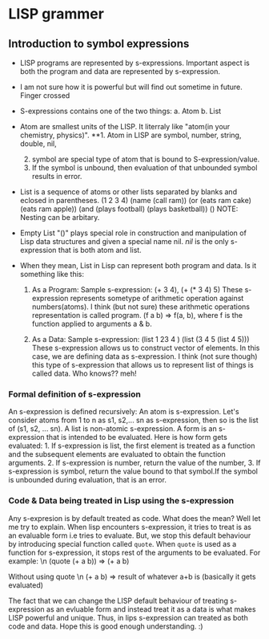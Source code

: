 # LISP grammer

## Introduction to symbol expressions

* LISP programs are represented by s-expressions. Important aspect is both the program and data are represented by s-expression.

* I am not sure how it is powerful but will find out sometime in future. Finger crossed

* S-expressions contains one of the two things:
  a. Atom
  b. List

* Atom are smallest units of the LISP. It literraly like "atom(in your chemistry, physics)".
  **1. Atom in LISP are symbol, number, string, double, nil,

  2. symbol are special type of atom that is bound to S-expression/value.
  3. If the symbol is unbound, then evaluation of that unbounded symbol results in error.
* List is a sequence of atoms or other lists separated by blanks and eclosed in parentheses.
  (1 2 3 4)
  (name (call ram))
  (or (eats ram cake) (eats ram apple))
  (and (plays football) (plays basketball))
  ()
  NOTE: Nesting can be arbitary.

* Empty List "()" plays special role in construction and manipulation of Lisp data structures and given a special name nil. *nil* is the only s-expression that is both atom and list.

* When they mean, List in Lisp can represent both program and data. Is it something like this:
  1. As a Program:
    Sample s-expression: (+ 3 4), (+ (* 3 4) 5)
    These s-expression represents sometype of arithmetic operation against numbers(atoms). I think (but not sure) these arithmetic operations representation is called program. (f a b) => f(a, b), where f is the function applied to arguments a & b.

  2. As a Data:
    Sample s-expression: (list 1 23 4 ) (list (3 4 5 (list 4 5)))
    These s-expression allows us to construct vector of elements. In this case, we are defining data as s-expression. I think (not sure though) this type of s-expression that allows us to represent list of things is called data. Who knows?? meh!


### Formal definition of s-expression
An s-expression is defined recursively:
  An atom is s-expression. Let's consider atoms from 1 to n as
  s1, s2,... sn as s-expression, then so is the list of (s1, s2, ... sn).
  A list is non-atomic s-expression.
  A form is an s-expression that is intended to be evaluated.
  Here is how form gets evaluated:
    1. If s-expression is list, the first element is treated as a function and the subsequent elements are evaluated to obtain the function arguments.
    2. If s-expression is number, return the value of the number,
    3. If s-expression is symbol, return the value bound to that symbol.If the symbol is unbounded during evaluation, that is an error.


### Code & Data being treated in Lisp using the s-expression

Any s-expresion is by default treated as code. What does the mean? Well let me try to explain.
When lisp encounters s-expression, it tries to treat is as an evaluable form i.e tries to evaluate. But, we stop this default behaviour by introducing special function called `quote`. When `quote` is used as a function for s-expression, it stops rest of the arguments to be evaluated. For example: \n
  (quote (+ a b)) => (+ a b)

Without using quote \n
  (+ a b) => result of whatever a+b is  (basically it gets evaluated)

The fact that we can change the LISP default behaviour of treating s-expression as an evluable form and instead treat it as a data is what makes LISP powerful and unique. Thus, in lips s-expression can treated as both code and data. Hope this is good enough understanding. :)
